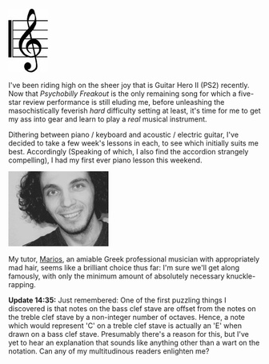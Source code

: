 <!--
.. title: Music 101
.. slug: music-101
.. date: 2007-05-14 10:37:21-05:00
.. tags: journal,music
.. link: 
.. description: 
.. type: text
-->


![Treble clef](/files/2007/05/treble-clef.jpg)

I've been riding high on the sheer joy that is Guitar Hero II (PS2) recently.
Now that *Psychobilly Freakout* is the only remaining song for which a
five-star review performance is still eluding me, before unleashing the
masochistically feverish *hard* difficulty setting at least, it's time
for me to get my ass into gear and learn to play a *real* musical
instrument.

Dithering
between piano / keyboard and acoustic / electric guitar, I've decided to
take a few week's lessons in each, to see which initially suits me best.
Accordingly (Speaking of which, I also find the accordion strangely
compelling), I had my first ever piano lesson this weekend.

[![Mr Marios Takoushis](/files/2007/05/marious.jpg)](http://www.mariostakoushis.com/html/about.php "Mr Marios Takoushis")

My tutor,
[Marios](http://www.mariostakoushis.com/html/about.php), an amiable
Greek professional musician with appropriately mad hair, seems like a
brilliant choice thus far: I'm sure we'll get along famously, with only
the minimum amount of absolutely necessary knuckle-rapping.

**Update 14:35:** Just remembered: One of the first puzzling things I
discovered is that notes on the bass clef stave are offset from the
notes on the treble clef stave by a non-integer number of octaves.
Hence, a note which would represent 'C' on a treble clef stave is
actually an 'E' when drawn on a bass clef stave. Presumably there's a
reason for this, but I've yet to hear an explanation that sounds like
anything other than a wart on the notation. Can any of my multitudinous
readers enlighten me?